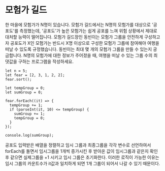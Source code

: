 # 모험가 길드

한 마을에 모험가가 N명이 있습니다. 모험가 길드에서는 N명의 모험가를 대상으로 '공포도'를 측정했는데, '공포도'가 높은 모험가는 쉽게 공포를 느껴 위험 상황에서 제대로 대처할 능력이 떨어집니다.
모험가 길드장인 동빈이는 모험가 그룹을 안전하게 구성하고자 공포도가 X인 모험가는 반드시 X명 이상으로 구성한 모험가 그룹에 참여해야 여행을 떠날 수 있도록 규정했습니다.
동빈이는 최대 몇 개의 모험가 그룹을 만들 수 있는지 궁금합니다. N명의 모험가에 대한 정보가 주어졌을 때, 여행을 떠날 수 있는 그룹 수의 최댓값을 구하는 프로그램을 작성하세요.

```
let n = 5;
let fear = [2, 3, 1, 2, 2];
fear.sort();

let tempGroup = 0;
let sumGroup = 0;

fear.forEach((it) => {
  tempGroup += 1;
  if (parseInt(it, 10) <= tempGroup) {
    sumGroup += 1;
    tempGroup = 0;
  }
});

console.log(sumGroup);
```

공포도 입력받은 배열을 정렬하고 임시 그룹과 최종그룹을 각각 변수로 선언하여서 forEach를 돌면서 임시그룹을 1개씩 증가시킨 후 받아온 값이 임시그룹과 같은지 확인 후 같으면 실제그룹을 +1 시키고 임시 그룹은 초기화한다. 이러한 로직이 가능한 이유는 임시 그룹의 카운트수가 it값과 일치하게 되면 1개 그룹이 되어서 나갈 수 있기 때문이다.
